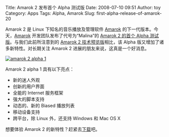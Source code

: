 Title: Amarok 2 发布首个 Alpha 测试版
Date: 2008-07-10 09:51
Author: toy
Category: Apps
Tags: Alpha, Amarok
Slug: first-alpha-release-of-amarok-20

Amarok 2 是 Linux 下知名的音乐播放及管理软件
[Amarok](http://linuxtoy.org/tag/amarok)
的下一代版本。今天，[Amarok](http://linuxtoy.org/tag/amarok)
开发团队发布了代号为“Malina”的 [Amarok 2 的首个 Alpha
测试版](http://amarok.kde.org/en/node/523)。与我们此前所注意到的 [Amarok
2
技术预览版](http://linuxtoy.org/archives/the-first-technology-preview-of-amarok-2.html)相比，该
Alpha 版又增加了诸多新特性。对长期关注 Amarok 2
进展的朋友来说，这真是一个好消息。

[![amarok 2 alpha
1](http://i.linuxtoy.org/i/2008/07/amarokalpha1-thumb.jpg)](http://i.linuxtoy.org/i/2008/07/amarokalpha1.jpg)

Amarok 2 alpha 1 具有以下亮点：

-   新的迷人外观
-   创新的用户界面
-   全能的 Internet 服务框架
-   强大的脚本支持
-   动态的、新的 Biased 播放列表
-   移动设备支持
-   跨平台，除 Linux 外，还支持 Windows 和 Mac OS X

想要体验 Amarok 2
的新特性？赶紧去[下载](http://amarok.kde.org/en/node/523)吧。
